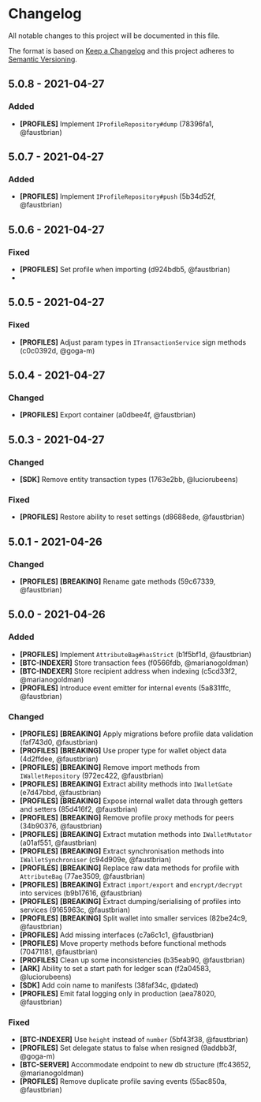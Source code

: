 # Changelog

All notable changes to this project will be documented in this file.

The format is based on [Keep a Changelog](http://keepachangelog.com/en/1.0.0/)
and this project adheres to [Semantic Versioning](http://semver.org/spec/v2.0.0.html).

## 5.0.8 - 2021-04-27

### Added

-   **[PROFILES]** Implement `IProfileRepository#dump` (78396fa1, @faustbrian)

## 5.0.7 - 2021-04-27

### Added

-   **[PROFILES]** Implement `IProfileRepository#push` (5b34d52f, @faustbrian)

## 5.0.6 - 2021-04-27

### Fixed

-   **[PROFILES]** Set profile when importing (d924bdb5, @faustbrian)
-
## 5.0.5 - 2021-04-27

### Fixed

-   **[PROFILES]** Adjust param types in `ITransactionService` sign methods (c0c0392d, @goga-m)

## 5.0.4 - 2021-04-27

### Changed

-    **[PROFILES]** Export container (a0dbee4f, @faustbrian)

## 5.0.3 - 2021-04-27

### Changed

-    **[SDK]** Remove entity transaction types (1763e2bb, @luciorubeens)

### Fixed

-    **[PROFILES]** Restore ability to reset settings (d8688ede, @faustbrian)

## 5.0.1 - 2021-04-26

### Changed

- **[PROFILES]** **[BREAKING]** Rename gate methods (59c67339, @faustbrian)

## 5.0.0 - 2021-04-26

### Added

- **[PROFILES]** Implement `AttributeBag#hasStrict` (b1f5bf1d, @faustbrian)
- **[BTC-INDEXER]** Store transaction fees (f0566fdb, @marianogoldman)
- **[BTC-INDEXER]** Store recipient address when indexing (c5cd33f2, @marianogoldman)
- **[PROFILES]** Introduce event emitter for internal events (5a831ffc, @faustbrian)

### Changed

- **[PROFILES]** **[BREAKING]** Apply migrations before profile data validation (faf743d0, @faustbrian)
- **[PROFILES]** **[BREAKING]** Use proper type for wallet object data (4d2ffdee, @faustbrian)
- **[PROFILES]** **[BREAKING]** Remove import methods from `IWalletRepository` (972ec422, @faustbrian)
- **[PROFILES]** **[BREAKING]** Extract ability methods into `IWalletGate` (e7d47bbd, @faustbrian)
- **[PROFILES]** **[BREAKING]** Expose internal wallet data through getters and setters (85d416f2, @faustbrian)
- **[PROFILES]** **[BREAKING]** Remove profile proxy methods for peers (34b90376, @faustbrian)
- **[PROFILES]** **[BREAKING]** Extract mutation methods into `IWalletMutator` (a01af551, @faustbrian)
- **[PROFILES]** **[BREAKING]** Extract synchronisation methods into `IWalletSynchroniser` (c94d909e, @faustbrian)
- **[PROFILES]** **[BREAKING]** Replace raw data methods for profile with `AttributeBag` (77ae3509, @faustbrian)
- **[PROFILES]** **[BREAKING]** Extract `import/export` and `encrypt/decrypt` into services (b9b17616, @faustbrian)
- **[PROFILES]** **[BREAKING]** Extract dumping/serialising of profiles into services (9165963c, @faustbrian)
- **[PROFILES]** **[BREAKING]** Split wallet into smaller services (82be24c9, @faustbrian)
- **[PROFILES]** Add missing interfaces (c7a6c1c1, @faustbrian)
- **[PROFILES]** Move property methods before functional methods (70471181, @faustbrian)
- **[PROFILES]** Clean up some inconsistencies (b35eab90, @faustbrian)
- **[ARK]** Ability to set a start path for ledger scan (f2a04583, @luciorubeens)
- **[SDK]** Add coin name to manifests (38faf34c, @dated)
- **[PROFILES]** Emit fatal logging only in production (aea78020, @faustbrian)

### Fixed

- **[BTC-INDEXER]** Use `height` instead of `number` (5bf43f38, @faustbrian)
- **[PROFILES]** Set delegate status to false when resigned (9addbb3f, @goga-m)
- **[BTC-SERVER]** Accommodate endpoint to new db structure (ffc43652, @marianogoldman)
- **[PROFILES]** Remove duplicate profile saving events (55ac850a, @faustbrian)
